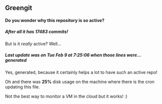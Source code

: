 ## Greengit

#### Do you wonder why this repository is so active?

##### After all it has 17483 commits!

But is it *really* active? Well...

##### Last update was on Tue Feb 9 at 7:25:06 when those lines were... generated

Yes, generated, because it certainly helps a lot to have such an active repo!

Oh and there was **25%** disk usage on the machine
where there is the cron updating this file.

Not the best way to monitor a VM in the cloud but it works! :)
